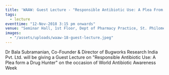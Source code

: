 ```yaml
---
title: 'WAAW: Guest Lecture - "Responsible Antibiotic Use: A Plea From A Drug Hunter"'
tags:
  - lecture
eventtime: "12-Nov-2018 3:15 pm onwards"
venue: "Seminar Hall, 1st Floor, Dept of Pharmacy Practice, St. Philomena's Hospital, Bangalore"
images:
  - "/assets/uploads/waaw-18-guest-lecture.jpeg"
---
```


Dr Bala Subramanian, Co-Founder & Director of Bugworks Research India Pvt. Ltd. will be giving a Guest Lecture on "Responsible Antibiotic Use: A Plea form a Drug Hunter" on the occasion of World Antibiotic Awareness Week